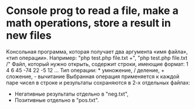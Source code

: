# Console prog to read a file, make a math operations, store a result in new files

Kонсольная программа, которая получает два аргумента «имя файла», «тип операции».
Например: "php test.php file.txt +", "php test.php file.txt /"
Файл, который нужно открыть, содержит строки, имеющие формат:
1 4
6 45
-74 22
-5 12
…
Тип операции: * умножение, / деление, + сложение, - вычитание
Выбранная операция применяется к каждой паре чисел в строке и результаты сохраняются в 2-х отдельных файлах:
- Негативные результаты отдельно в "neg.txt",
- Позитивные отдельно в "pos.txt".

